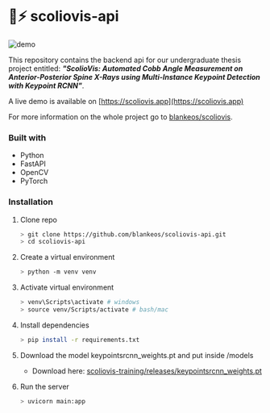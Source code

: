 # 🦴⚡ scoliovis-api

![demo](https://github.com/seajayrubynose/cafely-pictures/blob/master/_scoliovis/demo.gif?raw=true)

This repository contains the backend api for our undergraduate thesis project entitled: **_"ScolioVis: Automated Cobb Angle Measurement on Anterior-Posterior Spine X-Rays using Multi-Instance Keypoint Detection with Keypoint RCNN"_**.

A live demo is available on [https://scoliovis.app](https://scoliovis.app)

For more information on the whole project go to [blankeos/scoliovis](https://github.com/Blankeos/scoliovis).

### Built with

- Python
- FastAPI
- OpenCV
- PyTorch

### Installation

1. Clone repo

   ```sh
   > git clone https://github.com/blankeos/scoliovis-api.git
   > cd scoliovis-api
   ```

2. Create a virtual environment

   ```sh
   > python -m venv venv
   ```

3. Activate virtual environment
   ```sh
   > venv\Scripts\activate # windows
   > source venv/Scripts/activate # bash/mac
   ```
4. Install dependencies

   ```sh
   > pip install -r requirements.txt
   ```

5. Download the model keypointsrcnn_weights.pt and put inside /models

   - Download here: [scoliovis-training/releases/keypointsrcnn_weights.pt](https://github.com/Blankeos/scoliovis-training/releases/download/latest/keypointsrcnn_weights.pt)

6. Run the server
   ```sh
   > uvicorn main:app
   ```
